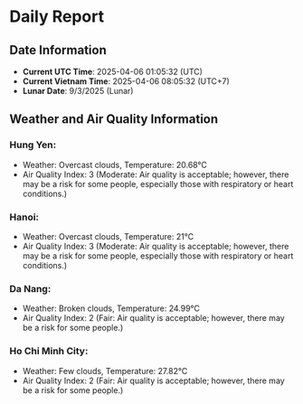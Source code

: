 # Daily Report
## Date Information
- **Current UTC Time**: 2025-04-06 01:05:32 (UTC)
- **Current Vietnam Time**: 2025-04-06 08:05:32 (UTC+7)
- **Lunar Date**: 9/3/2025 (Lunar)

## Weather and Air Quality Information

### Hung Yen:
- Weather: Overcast clouds, Temperature: 20.68°C
- Air Quality Index: 3 (Moderate: Air quality is acceptable; however, there may be a risk for some people, especially those with respiratory or heart conditions.)

### Hanoi:
- Weather: Overcast clouds, Temperature: 21°C
- Air Quality Index: 3 (Moderate: Air quality is acceptable; however, there may be a risk for some people, especially those with respiratory or heart conditions.)

### Da Nang:
- Weather: Broken clouds, Temperature: 24.99°C
- Air Quality Index: 2 (Fair: Air quality is acceptable; however, there may be a risk for some people.)

### Ho Chi Minh City:
- Weather: Few clouds, Temperature: 27.82°C
- Air Quality Index: 2 (Fair: Air quality is acceptable; however, there may be a risk for some people.)
